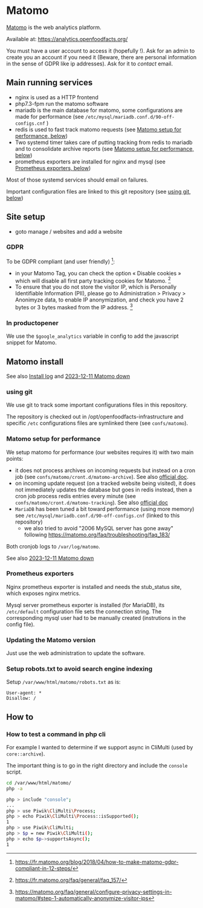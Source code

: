 # Matomo

[Matomo](https://matomo.org/) is the web analytics platform.

Available at: https://analytics.openfoodfacts.org/

You must have a user account to access it (hopefully !). Ask for an admin to create you an account if you need it (Beware, there are personal information in the sense of GDPR like ip addresses).
Ask for it to *contact* email.

## Main running services

* nginx is used as a HTTP frontend
* php7.3-fpm run the matomo software
* mariadb is the main database for matomo, some configurations are made for performance (see `/etc/mysql/mariadb.conf.d/90-off-configs.cnf` )
* redis is used to fast track  matomo requests (see [Matomo setup for performance, below](#matomo-setup-for-performance))
* Two systemd timer takes care of putting tracking from redis to mariadb and to consolidate archive reports (see [Matomo setup for performance, below](#matomo-setup-for-performance))
* prometheus exporters are installed for nginx and mysql (see [Prometheus exporters, below](#prometheus-exporters))

Most of those systemd services should email on failures.

Important configuration files are linked to this git repository (see [using git, below](#using-git))


## Site setup

* goto manage / websites and add a website

### GDPR

To be GDPR compliant (and user friendly) [^gdpr_ref]:

- in your Matomo Tag, you can check the option « Disable cookies » which will disable all first party tracking cookies for Matomo. [^disable_cookies]
- To ensure that you do not store the visitor IP, which is Personally Identifiable Information (PII), please go to Administration > Privacy > Anonimyze data, to enable IP anonymization, and check you have 2 bytes or 3 bytes masked from the IP address. [^ip_anon]

[^gdpr_ref]: https://fr.matomo.org/blog/2018/04/how-to-make-matomo-gdpr-compliant-in-12-steps/

[^disable_cookies]: https://fr.matomo.org/faq/general/faq_157/

[^ip_anon]: https://matomo.org/faq/general/configure-privacy-settings-in-matomo/#step-1-automatically-anonymize-visitor-ips

### In productopener

We use the `$google_analytics` variable in config to add the javascript snippet for Matomo.

## Matomo install

See also [Install log](./reports/2021-02-22-matomo-install.md) and [2023-12-11 Matomo down](./reports/2023-12-11-matomo-down.md)

### using git

We use git to track some important configurations files in this repository.

The repository is checked out in /opt/openfoodfacts-infrastructure and specific `/etc` configurations files are symlinked there (see `confs/matomo`).

### Matomo setup for performance

We setup matomo for performance (our websites requires it) with two main points:

* it does not process archives on incoming requests but instead on a cron job (see `confs/matomo/cront.d/matomo-archive`).
  See also [official doc](https://matomo.org/faq/on-premise/how-to-set-up-auto-archiving-of-your-reports/).
* on incoming update request (on a tracked website being visited), it does not immediately updates the database but goes in redis instead,
  then a cron job process redis entries every minute (see `confs/matomo/cront.d/matomo-tracking`).
  See also [official doc](https://matomo.org/faq/on-premise/how-to-configure-matomo-to-handle-unexpected-peak-in-traffic/)
* `MariaDB` has been tuned a bit toward performance (using more memory) see `/etc/mysql/mariadb.conf.d/90-off-configs.cnf` (linked to this repository)
  * we also tried to avoid "2006 MySQL server has gone away" following https://matomo.org/faq/troubleshooting/faq_183/

Both cronjob logs to `/var/log/matomo`.

See also [2023-12-11 Matomo down](./reports/2023-12-11-matomo-down.md)

### Prometheus exporters

Nginx prometheus exporter is installed and needs the stub_status site, which exposes nginx metrics.

Mysql server prometheus exporter is installed (for MariaDB), its `/etc/default` configuration file sets the connection string.
The corresponding mysql user had to be manually created (instrutions in the config file).

### Updating the Matomo version

Just use the web administration to update the software.

### Setup robots.txt to avoid search engine indexing

Setup `/var/www/html/matomo/robots.txt` as is:
```
User-agent: *
Disallow: /
```


## How to

### How to test a command in php cli

For example I wanted to determine if we support async in CliMulti (used by `core::archive`).

The important thing is to go in the right directory and include the `console` script.

```bash
cd /var/www/html/matomo/
php -a

php > include "console";
...
php > use Piwik\CliMulti\Process;
php > echo Piwik\CliMulti\Process::isSupported();
1
php > use Piwik\CliMulti;
php > $p = new Piwik\CliMulti();
php > echo $p->supportsAsync();
1
```

